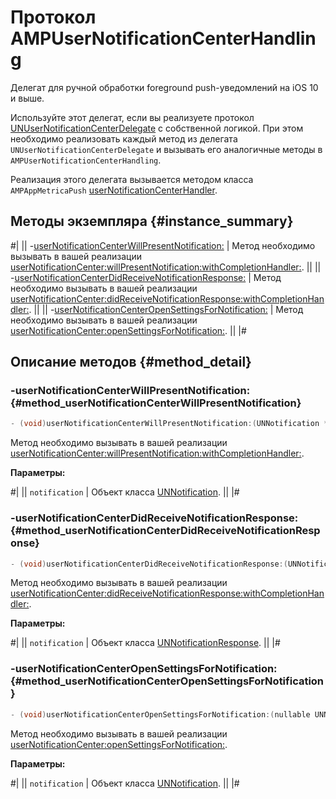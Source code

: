 # Протокол AMPUserNotificationCenterHandling

Делегат для ручной обработки foreground push-уведомлений на iOS 10 и выше.

Используйте этот делегат, если вы реализуете протокол [UNUserNotificationCenterDelegate](https://developer.apple.com/documentation/usernotifications/unusernotificationcenterdelegate?language=objc) с собственной логикой. При этом необходимо реализовать каждый метод из делегата `UNUserNotificationCenterDelegate` и вызывать его аналогичные методы в `AMPUserNotificationCenterHandling`.

Реализация этого делегата вызывается методом класса `AMPAppMetricaPush` [userNotificationCenterHandler](AMPAppMetricaPush.md#method_userNotificationCenterHandler).

## Методы экземпляра {#instance_summary}

#|
|| -[userNotificationCenterWillPresentNotification:](#method_userNotificationCenterWillPresentNotification) | Метод необходимо вызывать в вашей реализации [userNotificationCenter:willPresentNotification:withCompletionHandler:](https://developer.apple.com/documentation/usernotifications/unusernotificationcenterdelegate/1649518-usernotificationcenter?language=objc). ||
|| -[userNotificationCenterDidReceiveNotificationResponse:](#method_userNotificationCenterDidReceiveNotificationResponse) | Метод необходимо вызывать в вашей реализации [userNotificationCenter:didReceiveNotificationResponse:withCompletionHandler:](https://developer.apple.com/documentation/usernotifications/unusernotificationcenterdelegate/1649501-usernotificationcenter?language=objc). ||
|| -[userNotificationCenterOpenSettingsForNotification:](#method_userNotificationCenterOpenSettingsForNotification) | Метод необходимо вызывать в вашей реализации [userNotificationCenter:openSettingsForNotification:](https://developer.apple.com/documentation/usernotifications/unusernotificationcenterdelegate/2981869-usernotificationcenter?language=objc). ||
|#

## Описание методов {#method_detail}

### -userNotificationCenterWillPresentNotification: {#method_userNotificationCenterWillPresentNotification}

```objectivec translate=no
- (void)userNotificationCenterWillPresentNotification:(UNNotification *)notification
```

Метод необходимо вызывать в вашей реализации [userNotificationCenter:willPresentNotification:withCompletionHandler:](https://developer.apple.com/documentation/usernotifications/unusernotificationcenterdelegate/1649518-usernotificationcenter?language=objc).

**Параметры:**

#|
|| `notification` | Объект класса [UNNotification](https://developer.apple.com/documentation/usernotifications/unnotification). ||
|#

### -userNotificationCenterDidReceiveNotificationResponse: {#method_userNotificationCenterDidReceiveNotificationResponse}

```objectivec translate=no
- (void)userNotificationCenterDidReceiveNotificationResponse:(UNNotificationResponse *)response;
```

Метод необходимо вызывать в вашей реализации [userNotificationCenter:didReceiveNotificationResponse:withCompletionHandler:](https://developer.apple.com/documentation/usernotifications/unusernotificationcenterdelegate/1649501-usernotificationcenter?language=objc).

**Параметры:**

#|
|| `notification` | Объект класса [UNNotificationResponse](https://developer.apple.com/documentation/usernotifications/unnotificationresponse). ||
|#

### -userNotificationCenterOpenSettingsForNotification: {#method_userNotificationCenterOpenSettingsForNotification}

```objectivec translate=no
- (void)userNotificationCenterOpenSettingsForNotification:(nullable UNNotification *)notification API_AVAILABLE(ios(12.0));
```

Метод необходимо вызывать в вашей реализации [userNotificationCenter:openSettingsForNotification:](https://developer.apple.com/documentation/usernotifications/unusernotificationcenterdelegate/2981869-usernotificationcenter?language=objc).

**Параметры:**

#|
|| `notification` | Объект класса [UNNotification](https://developer.apple.com/documentation/usernotifications/unnotification). ||
|#
